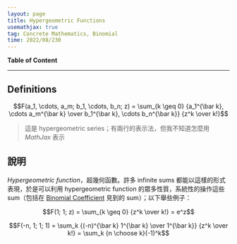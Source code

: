 ```yaml
---
layout: page
title: Hypergeometric Functions
usemathjax: true
tag: Concrete Mathematics, Binomial
time: 2022/08/230
---
```


**Table of Content**

---

## Definitions

$$F(a_1, \cdots, a_m; b_1, \cdots, b_n; z) = \sum_{k \geq 0} {a_1^{\bar k}, \cdots a_m^{\bar k} \over b_1^{\bar k}, \cdots b_n^{\bar k}} {z^k \over k!}$$

> 這是 hypergeometric series；有兩行的表示法，但我不知道怎麼用 *MathJax* 表示

## 說明

*Hypergeometric function*，超幾何函數。許多 infinite sums 都能以這樣的形式表現，於是可以利用 hypergeometric function 的眾多性質，系統性的操作這些 sum（包括在 [Binomial Coefficient](../Binomial-Coefficient) 見到的 sum）；以下舉些例子：

$$F(1; 1; z) = \sum_{k \geq 0} {z^k \over k!} = e^z$$

$$F(-n, 1; 1; 1) = \sum_k {(-n)^{\bar k} 1^{\bar k} \over 1^{\bar k}} {z^k \over k!} = \sum_k {n \choose k}(-1)^k$$

> 

